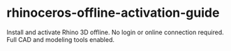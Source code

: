 # rhinoceros-offline-activation-guide
Install and activate Rhino 3D offline. No login or online connection required. Full CAD and modeling tools enabled.
